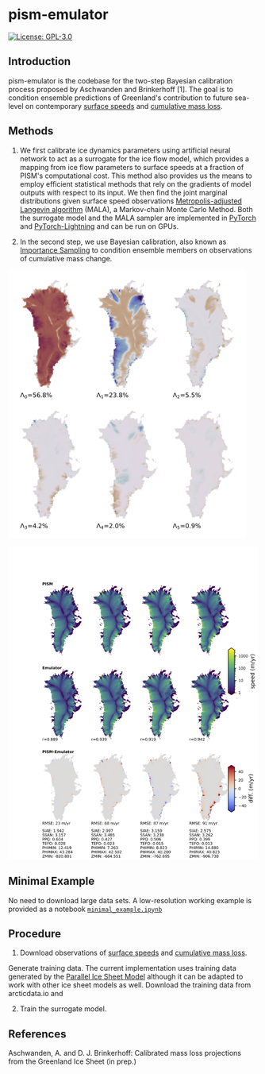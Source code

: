 # pism-emulator

[![License: GPL-3.0](https://img.shields.io:/github/license/pism/pism-emulator)](https://opensource.org/licenses/GPL-3.0)

## Introduction

pism-emulator is the codebase for the two-step Bayesian calibration process proposed by Aschwanden and Brinkerhoff [1]. The goal is to condition ensemble predictions of Greenland's contribution to future sea-level on contemporary [surface speeds](https://nsidc.org/data/NSIDC-0670/versions/1) and [cumulative mass loss](http://imbie.org).

## Methods

1. We first calibrate ice dynamics parameters using artificial neural network to act as a surrogate for the ice flow model, which provides a mapping from ice flow parameters to surface speeds at a fraction of PISM's computational cost. This method also provides us the means to employ efficient statistical methods that rely on the gradients of model outputs with respect to its input. We then find the joint marginal distributions given surface speed observations [Metropolis-adjusted Langevin algorithm](https://en.wikipedia.org/wiki/Metropolis-adjusted_Langevin_algorithm) (MALA), a Markov-chain Monte Carlo Method. Both the surrogate model and the MALA sampler are implemented in [PyTorch](https://pytorch.org) and [PyTorch-Lightning](https://www.pytorchlightning.ai) and can be run on GPUs.

2. In the second step, we use Bayesian calibration, also known as [Importance Sampling](https://en.wikipedia.org/wiki/Importance_sampling) to condition ensemble members on observations of cumulative mass change.

![The first six eigen-glaciers](https://github.com/pism/pism-emulator/blob/master/images/eigenglaciers.png)

![PISM vs Emulator](https://github.com/pism/pism-emulator/blob/master/images/speed_emulator_train.png)

## Minimal Example

No need to download large data sets. A low-resolution working example is provided as a notebook [`minimal_example.ipynb`](https://github.com/pism/pism-emulator/blob/master/notebooks/minimal_example.ipyng)

## Procedure

1. Download observations of [surface speeds](https://nsidc.org/data/NSIDC-0670/versions/1) and [cumulative mass loss](http://imbie.org).

Generate training data. The current implementation uses training data generated by the [Parallel Ice Sheet Model](https://pism.io) although it can be adapted to work with other ice sheet models as well. Download the training data from arcticdata.io and

2. Train the surrogate model.

## References

Aschwanden, A. and D. J. Brinkerhoff: Calibrated mass loss projections from the Greenland Ice Sheet (in prep.)
